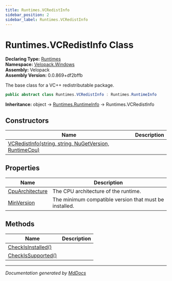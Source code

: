 ```yaml
---
title: Runtimes.VCRedistInfo
sidebar_position: 2
sidebar_label: Runtimes.VCRedistInfo
---
```

<!--  
  <auto-generated>   
    The contents of this file were generated by a tool.  
    Changes to this file may be list if the file is regenerated  
  </auto-generated>   
-->

# Runtimes.VCRedistInfo Class

**Declaring Type:** [Runtimes](../index.md)  
**Namespace:** [Velopack.Windows](../../index.md)  
**Assembly:** Velopack  
**Assembly Version:** 0.0.869+df2bffb

 The base class for a VC++ redistributable package. 

```csharp
public abstract class Runtimes.VCRedistInfo : Runtimes.RuntimeInfo
```

**Inheritance:** object → [Runtimes.RuntimeInfo](../RuntimeInfo/index.md) → Runtimes.VCRedistInfo

## Constructors

| Name                                                                            | Description |
| ------------------------------------------------------------------------------- | ----------- |
| [VCRedistInfo(string, string, NuGetVersion, RuntimeCpu)](constructors/index.md) |             |

## Properties

| Name                                             | Description                                              |
| ------------------------------------------------ | -------------------------------------------------------- |
| [CpuArchitecture](properties/CpuArchitecture.md) |  The CPU architecture of the runtime.                    |
| [MinVersion](properties/MinVersion.md)           |  The minimum compatible version that must be installed.  |

## Methods

| Name                                              | Description |
| ------------------------------------------------- | ----------- |
| [CheckIsInstalled()](methods/CheckIsInstalled.md) |             |
| [CheckIsSupported()](methods/CheckIsSupported.md) |             |

___

*Documentation generated by [MdDocs](https://github.com/ap0llo/mddocs)*
